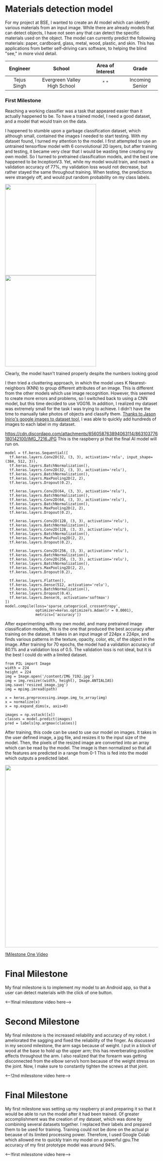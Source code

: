 ﻿# Materials detection model
For my project at BSE, I wanted to create an AI model which can identify various materials from an input image. While there are already models that can detect objects, I have not seen any that can detect the specific materials used on the object. The model can currently predict the following materials: paper, cardboard, glass, metal, wood, plastic, and skin. This has applications from better self-driving cars software, to helping the blind "see," in more vivid detail.

| **Engineer** | **School** | **Area of Interest** | **Grade** |
|:--:|:--:|:--:|:--:|
| Tejus Singh | Evergreen Valley High School | "    " | Incoming Senior

### First Milestone
Reaching a working classifier was a task that appeared easier than it actually happened to be. To have a trained model, I need a good dataset, and a model that would train on the data. 

I happened to stumble upon a garbage classification dataset, which although small, contained the images I needed to start testing. 
With my dataset found, I turned my attention to the model. I first attempted to use an untrained tensorflow model with 6 convolutional 2D layers, but after training and testing, it became very clear that I would be wasting time creating my own model. So I turned to pretrained classification models, and the best one happened to be InceptionV3. Yet, while my model would train, and reach a validation accuracy of 77%, my validation loss would not decrease, but rather stayed the same throughout training. When testing, the predictions were strangely off, and would put random probability on my class labels.



<img src = "https://cdn.discordapp.com/attachments/861646157956382750/863124447980290058/unknown.png" width = "300">
<img src = "https://cdn.discordapp.com/attachments/861646157956382750/863124684966199336/unknown.png" width = "300">

Clearly, the model hasn't trained properly despite the numbers looking good


I then tried a clusttering approach, in which the model uses K Nearest-neighbors (KNN) to group different attributes of an image. This is different from the other models which use image recognition. However, this seemed to create more errors and problems, so I switched back to using a CNN model, but this time decided to use VGG16. In addition, I realized my dataset was extremely small for the task I was trying to achieve. I didn't have the time to manually take photos of objects and classify them. [Thanks to Jason Inirio's google images to dataset tool](https://github.com/jasoninirio/BSE_Toolbox/tree/main/dataset_maker), I was able to quickly add hundreds of images to each label in my dataset. 


https://cdn.discordapp.com/attachments/856058763894063114/863103776180142100/IMG_7216.JPG
This is the raspberry pi that the final AI model will run on.

```
model = tf.keras.Sequential([
  tf.keras.layers.Conv2D(32, (3, 3), activation='relu', input_shape=(384, 512, 3)),
  tf.keras.layers.BatchNormalization(),
  tf.keras.layers.Conv2D(32, (3, 3), activation='relu'),
  tf.keras.layers.BatchNormalization(),
  tf.keras.layers.MaxPooling2D(2, 2),
  tf.keras.layers.Dropout(0.2),
    
  tf.keras.layers.Conv2D(64, (3, 3), activation='relu'),
  tf.keras.layers.BatchNormalization(),
  tf.keras.layers.Conv2D(64, (3, 3), activation='relu'),
  tf.keras.layers.BatchNormalization(),
  tf.keras.layers.MaxPooling2D(2, 2),
  tf.keras.layers.Dropout(0.2),
    
  tf.keras.layers.Conv2D(128, (3, 3), activation='relu'),
  tf.keras.layers.BatchNormalization(),
  tf.keras.layers.Conv2D(128, (3, 3), activation='relu'),
  tf.keras.layers.BatchNormalization(),
  tf.keras.layers.MaxPooling2D(2, 2),
  tf.keras.layers.Dropout(0.2),

  tf.keras.layers.Conv2D(256, (3, 3), activation='relu'),
  tf.keras.layers.BatchNormalization(),
  tf.keras.layers.Conv2D(256, (3, 3), activation='relu'),
  tf.keras.layers.BatchNormalization(),
  tf.keras.layers.MaxPooling2D(2, 2),
  tf.keras.layers.Dropout(0.2),
    
  tf.keras.layers.Flatten(),
  tf.keras.layers.Dense(512, activation='relu'),
  tf.keras.layers.BatchNormalization(),
  tf.keras.layers.Dropout(0.4),
  tf.keras.layers.Dense(6, activation='softmax')
])
model.compile(loss='sparse_categorical_crossentropy', 
              optimizer=keras.optimizers.Adam(lr = 0.0001), 
              metrics=['accuracy'])
```
After experimenting with my own model, and many pretrained image classification models, this is the one that produced the best accuracy after training on the dataset. It takes in an input image of 224px x 224px, and finds various patterns in the texture, opacity, color, etc, of the object in the image. 
After training for 70 epochs, the model had a validation accuracy of 80.1% and a validation loss of 0.5.
The validation loss is not ideal, but it is the best I could do with a limited dataset.

```
from PIL import Image
width = 224
height = 224
img = Image.open('/content/IMG_7192.jpg')
img = img.resize((width, height), Image.ANTIALIAS)
img.save('resized_image.jpg')
img = mpimg.imread(path)

x = keras.preprocessing.image.img_to_array(img)
x = normalize(x)
x = np.expand_dims(x, axis=0)

images = np.vstack([x])
classes = model.predict(images)
pred = labels[np.argmax(classes)]
```
After training, this code can be used to use our model on images. It takes in the user defined image, a jpg file, and resizes it to the input size of the model. Then, the pixels of the resized image are converted into an array which can be read by the model. The image is then normalized so that all the features are predicted in a range from 0-1 This is fed into the model which outputs a predicted label.

<img src = "https://cdn.discordapp.com/attachments/856058763894063114/865269216885473301/unknown.png" width = "600">

[!Milestone One Video](https://youtu.be/UEGhcrTHicw)

# Final Milestone
My final milestone is to implement my model to an Android app, so that a user can detect materials with the click of one button.   

<--!final milesstone video here-->

# Second Milestone
My final milestone is the increased reliability and accuracy of my robot. I ameliorated the sagging and fixed the reliability of the finger. As discussed in my second milestone, the arm sags because of weight. I put in a block of wood at the base to hold up the upper arm; this has reverberating positive effects throughout the arm. I also realized that the forearm was getting disconnected from the elbow servo’s horn because of the weight stress on the joint. Now, I make sure to constantly tighten the screws at that joint.

<--!2nd milesstone video here-->
# Final Milestone
  

My first milestone was setting up my raspberry pi and preparing it so that it would be able to run the model after it had been trained. Of greater accomplishment was the creation of my dataset, which was done by combining several datasets together. I replaced their labels and prepared them to be used for training. Training could not be done on the actual pi because of its limited processing power. Therefore, I used Google Colab which allowed me to quickly train my model on a powerful gpu.The accuracy of my first prototype model was around 94%. 

<--!first milesstone video here-->
